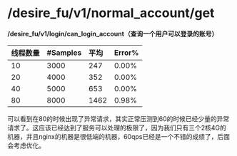 # /desire\_fu/v1/normal\_account/get

**/desire\_fu/v1/login/can\_login\_account（查询一个用户可以登录的账号）**

| **线程数量** | **\#Samples** | 平均 | **Error%** |
| :--- | :--- | :--- | :--- |
| 10 | 3000 | 247 | 0.00% |
| 20 | 4000 | 352 | 0.00% |
| 40 | 5000 | 653 | 0.00% |
| 80 | 8000 | 1462 | 0.98% |

可以看到在80的时候出现了异常请求，其实正常压测到60的时候已经少量的异常请求了。这应该已经达到了服务可以处理的极限了，因为我们只有三个2核4G的机器，并且nginx的机器是很低端的机器，60qps已经是一个不错的成绩了，后面会考虑优化。

